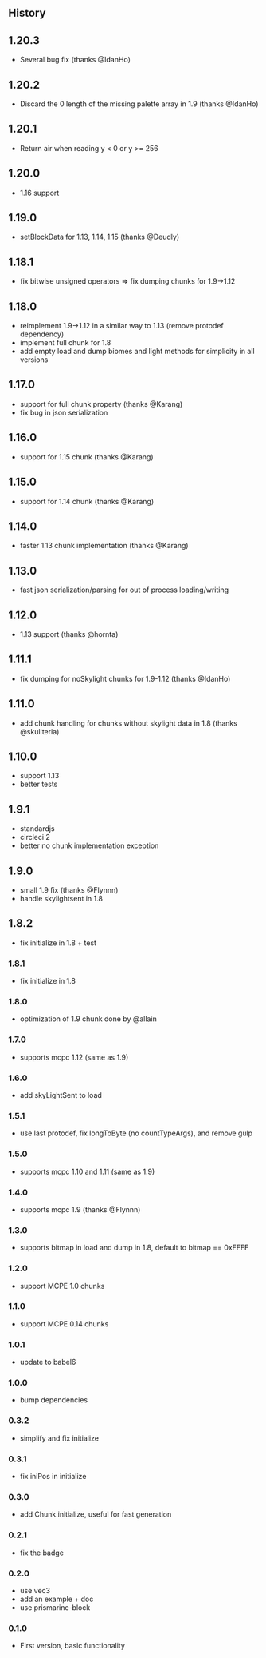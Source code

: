 ## History

## 1.20.3

* Several bug fix (thanks @IdanHo)

## 1.20.2

* Discard the 0 length of the missing palette array in 1.9 (thanks @IdanHo)

## 1.20.1

* Return air when reading y < 0 or y >= 256

## 1.20.0

* 1.16 support

## 1.19.0

* setBlockData for 1.13, 1.14, 1.15 (thanks @Deudly)

## 1.18.1

* fix bitwise unsigned operators => fix dumping chunks for 1.9->1.12

## 1.18.0

* reimplement 1.9->1.12 in a similar way to 1.13 (remove protodef dependency)
* implement full chunk for 1.8
* add empty load and dump biomes and light methods for simplicity in all versions

## 1.17.0

* support for full chunk property (thanks @Karang)
* fix bug in json serialization

## 1.16.0

* support for 1.15 chunk (thanks @Karang)

## 1.15.0

* support for 1.14 chunk (thanks @Karang)

## 1.14.0

* faster 1.13 chunk implementation (thanks @Karang)

## 1.13.0

* fast json serialization/parsing for out of process loading/writing

## 1.12.0

* 1.13 support (thanks @hornta)

## 1.11.1

* fix dumping for noSkylight chunks for 1.9-1.12 (thanks @IdanHo)

## 1.11.0

* add chunk handling for chunks without skylight data in 1.8 (thanks @skullteria)

## 1.10.0

* support 1.13
* better tests

## 1.9.1

* standardjs
* circleci 2
* better no chunk implementation exception

## 1.9.0

* small 1.9 fix (thanks @Flynnn)
* handle skylightsent in 1.8

## 1.8.2

* fix initialize in 1.8 + test

### 1.8.1

* fix initialize in 1.8

### 1.8.0

* optimization of 1.9 chunk done by @allain

### 1.7.0

* supports mcpc 1.12 (same as 1.9)

### 1.6.0

* add skyLightSent to load

### 1.5.1

* use last protodef, fix longToByte (no countTypeArgs), and remove gulp

### 1.5.0

* supports mcpc 1.10 and 1.11 (same as 1.9)

### 1.4.0

* supports mcpc 1.9 (thanks @Flynnn)

### 1.3.0

* supports bitmap in load and dump in 1.8, default to bitmap == 0xFFFF

### 1.2.0

* support MCPE 1.0 chunks

### 1.1.0

* support MCPE 0.14 chunks

### 1.0.1

* update to babel6

### 1.0.0

* bump dependencies

### 0.3.2

* simplify and fix initialize

### 0.3.1

* fix iniPos in initialize

### 0.3.0

* add Chunk.initialize, useful for fast generation

### 0.2.1

 * fix the badge

### 0.2.0

 * use vec3
 * add an example + doc
 * use prismarine-block

### 0.1.0

* First version, basic functionality
